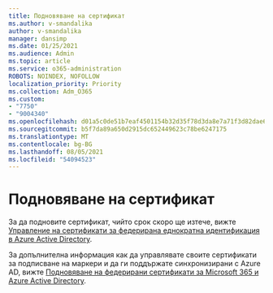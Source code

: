 ```yaml
---
title: Подновяване на сертификат
ms.author: v-smandalika
author: v-smandalika
manager: dansimp
ms.date: 01/25/2021
ms.audience: Admin
ms.topic: article
ms.service: o365-administration
ROBOTS: NOINDEX, NOFOLLOW
localization_priority: Priority
ms.collection: Adm_O365
ms.custom:
- "7750"
- "9004340"
ms.openlocfilehash: d01a5c0de51b7eaf4501154b32d35f78d3da8e7a71f3d82dae6faedb68ede3ec
ms.sourcegitcommit: b5f7da89a650d2915dc652449623c78be6247175
ms.translationtype: MT
ms.contentlocale: bg-BG
ms.lasthandoff: 08/05/2021
ms.locfileid: "54094523"
---
```

# <a name="renew-certificate"></a>Подновяване на сертификат

За да подновите сертификат, чийто срок скоро ще изтече, вижте [Управление на сертификати за федерирана еднократна идентификация в Azure Active Directory](https://docs.microsoft.com/azure/active-directory/manage-apps/manage-certificates-for-federated-single-sign-on#renew-a-certificate-that-will-soon-expire).

За допълнителна информация как да управлявате своите сертификати за подписване на маркери и да ги поддържате синхронизирани с Azure AD, вижте [Подновяване на федерирани сертификати за Microsoft 365 и Azure Active Directory](https://docs.microsoft.com/azure/active-directory/hybrid/how-to-connect-fed-o365-certs).

